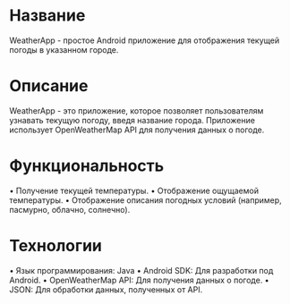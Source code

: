 # Название

WeatherApp - простое Android приложение для отображения текущей погоды в указанном городе.

# Описание

WeatherApp - это приложение, которое позволяет пользователям узнавать текущую погоду, введя название города. Приложение использует OpenWeatherMap API для получения данных о погоде.

# Функциональность

•  Получение текущей температуры.
•  Отображение ощущаемой температуры.
•  Отображение описания погодных условий (например, пасмурно, облачно, солнечно).

# Технологии

• Язык программирования: Java
•  Android SDK: Для разработки под Android.
•  OpenWeatherMap API: Для получения данных о погоде.
•  JSON:  Для обработки данных, полученных от API.
